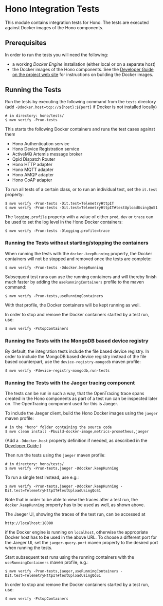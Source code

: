 # Hono Integration Tests

This module contains integration tests for Hono. The tests are executed against Docker images of the Hono components.

## Prerequisites

In order to run the tests you will need the following:

* a working *Docker Engine* installation (either local or on a separate host)
* the Docker images of the Hono components. See the [Developer Guide on the project web site](https://www.eclipse.org/hono/docs/dev-guide/building_hono/) for instructions on building the Docker images.

## Running the Tests

Run the tests by executing the following command from the `tests` directory (add `-Ddocker.host=tcp://${host}:${port}` if Docker is not installed locally)

    # in directory: hono/tests/
    $ mvn verify -Prun-tests

This starts the following Docker containers and runs the test cases against them

* Hono Authentication service
* Hono Device Registration service
* ActiveMQ Artemis message broker
* Qpid Dispatch Router
* Hono HTTP adapter
* Hono MQTT adapter
* Hono AMQP adapter
* Hono CoAP adapter

To run all tests of a certain class, or to run an individual test, set the `it.test` property:

    $ mvn verify -Prun-tests -Dit.test=TelemetryHttpIT
    $ mvn verify -Prun-tests -Dit.test=TelemetryHttpIT#testUploadUsingQoS1

The `logging.profile` property with a value of either `prod`, `dev` or `trace` can be used to set the log level in the Hono Docker containers:

    $ mvn verify -Prun-tests -Dlogging.profile=trace

### Running the Tests without starting/stopping the containers

When running the tests with the `docker.keepRunning` property, the Docker containers will not be stopped and removed once the tests are complete:

    $ mvn verify -Prun-tests -Ddocker.keepRunning

Subsequent test runs can use the running containers and will thereby finish much faster by adding the `useRunningContainers` profile to the maven command:

    $ mvn verify -Prun-tests,useRunningContainers

With that profile, the Docker containers will be kept running as well.

In order to stop and remove the Docker containers started by a test run, use:

    $ mvn verify -PstopContainers

### Running the Tests with the MongoDB based device registry

By default, the integration tests include the file based device registry. In order to include the MongoDB based device registry instead of the file based counterpart, use the `device-registry-mongodb` maven profile:

    $ mvn verify -Pdevice-registry-mongodb,run-tests

### Running the Tests with the Jaeger tracing component

The tests can be run in such a way, that the OpenTracing trace spans created in the Hono components as part of a test run can be inspected later on. The OpenTracing component used for this is Jaeger.
 
To include the Jaeger client, build the Hono Docker images using the `jaeger` maven profile:

    # in the "hono" folder containing the source code
    $ mvn clean install -Pbuild-docker-image,metrics-prometheus,jaeger

(Add a `-Ddocker.host` property definition if needed, as described in the [Developer Guide](https://www.eclipse.org/hono/docs/dev-guide/building_hono/).)

Then run the tests using the `jaeger` maven profile:

    # in directory: hono/tests/
    $ mvn verify -Prun-tests,jaeger -Ddocker.keepRunning

To run a single test instead, use e.g.:

    $ mvn verify -Prun-tests,jaeger -Ddocker.keepRunning -Dit.test=TelemetryHttpIT#testUploadUsingQoS1

Note that in order to be able to view the traces after a test run, the `docker.keepRunning` property has to be used as well, as shown above.  

The Jaeger UI, showing the traces of the test run, can be accessed at

    http://localhost:18080

if the Docker engine is running on `localhost`, otherwise the appropriate Docker host has to be used in the above URL. To choose a different port for the Jaeger UI, set the `jaeger.query.port` maven property to the desired port when running the tests. 

Start subsequent test runs using the running containers with the `useRunningContainers` maven profile, e.g.:

    $ mvn verify -Prun-tests,jaeger,useRunningContainers -Dit.test=TelemetryHttpIT#testUploadUsingQoS1

In order to stop and remove the Docker containers started by a test run, use:

    $ mvn verify -PstopContainers
